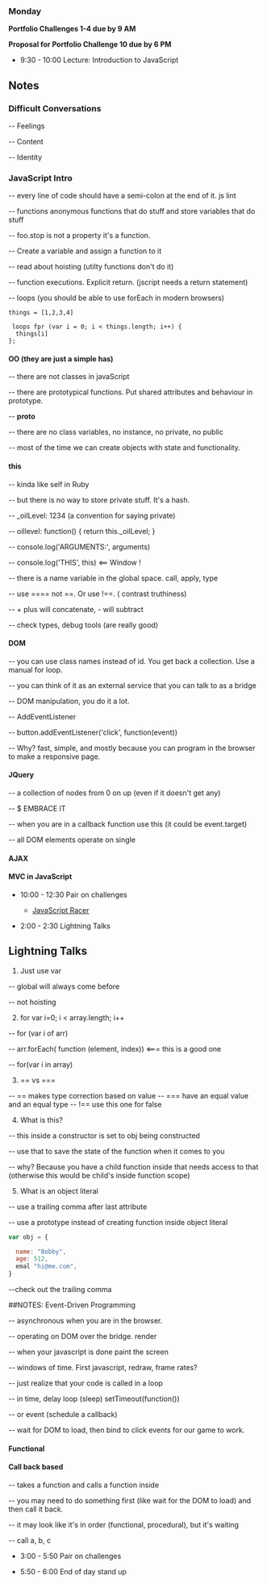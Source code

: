 ### Monday

**Portfolio Challenges 1-4 due by 9 AM**

**Proposal for Portfolio Challenge 10 due by 6 PM**

* 9:30 - 10:00 Lecture: Introduction to JavaScript

## Notes

### Difficult Conversations

-- Feelings

-- Content

-- Identity

### JavaScript Intro

-- every line of code should have a semi-colon at the end of it. js lint

-- functions anonymous functions that do stuff and store variables that do stuff

-- foo.stop is not a property it's a function.

-- Create a variable and assign a function to it

-- read about hoisting (utilty functions don't do it)

-- function executions. Explicit return. (jscript needs a return statement)

-- loops (you should be able to use forEach in modern browsers)
````
things = [1,2,3,4]

 loops fpr (var i = 0; i < things.length; i++) {
  things[i]
};
````


#### OO (they are just a simple has)

-- there are not classes in javaScript

-- there are prototypical functions. Put shared attributes and behaviour in prototype.

-- __proto__

-- there are no class variables, no instance, no private, no public

-- most of the time we can create objects with state and functionality.

#### this

-- kinda like self in Ruby

-- but there is no way to store private stuff. It's a hash.

-- _oilLevel: 1234 (a convention for saying private)

-- oillevel: function() {
  return this._oilLevel;
}

-- console.log('ARGUMENTS:', arguments)

-- console.log('THIS', this) <== Window !

-- there is a name variable in the global space. call, apply, type

-- use ==== not ==. Or use !==.  ( contrast truthiness)

-- + plus will concatenate, - will subtract

-- check types, debug tools (are really good)

#### DOM

-- you can use class names instead of id. You get back a collection. Use a manual for loop.

-- you can think of it as an external service that you can talk to as a bridge

-- DOM manipulation, you do it a lot.

-- AddEventListener

-- button.addEventListener('click', function(event))

-- Why? fast, simple, and mostly because you can program in the browser to make a responsive page.

#### JQuery

-- a collection of nodes from 0 on up (even if it doesn't get any)

-- $ EMBRACE IT

-- when you are in a callback function use this (it could be event.target)

-- all DOM elements operate on single

#### AJAX

#### MVC in JavaScript


* 10:00 - 12:30 Pair on challenges


  * [JavaScript Racer](../../../javascript-racer-1-front-end-challenge)


* 2:00 - 2:30 Lightning Talks

## Lightning Talks

1. Just use var

-- global will always come before

-- not hoisting

2. for var i=0; i < array.length; i++

-- for (var i of arr)

-- arr.forEach( function (element, index)) <=== this is a good one

-- for(var i in array)

3. == vs ===

-- == makes type correction based on value
-- === have an equal value and an equal type
-- !== use this one for false

4. What is this?

-- this inside a constructor is set to obj being constructed

-- use that to save the state of the function when it comes to you

-- why? Because you have a child function inside that needs access to that (otherwise this would be child's inside function scope)

5. What is an object literal

-- use a trailing comma after last attribute

-- use a prototype instead of creating function inside object literal

````javascript
var obj = {

  name: "Bobby",
  age: 512,
  emal "hi@me.com",
}
````
--check out the trailing comma

##NOTES: Event-Driven Programming

-- asynchronous when you are in the browser.

-- operating on DOM over the bridge. render

-- when your javascript is done paint the screen

-- windows of time. First javascript, redraw, frame rates?

-- just realize that your code is called in a loop

-- in time, delay loop (sleep) setTimeout(function())

-- or event (schedule a callback)

-- wait for DOM to load, then bind to click events for our game to work.

#### Functional

#### Call back based

-- takes a function and calls a function inside

-- you may need to do something first (like wait for the DOM to load) and then call it back.

-- it may look like it's in order (functional, procedural), but it's waiting

-- call a, b, c

* 3:00 - 5:50 Pair on challenges


* 5:50 - 6:00 End of day stand up
